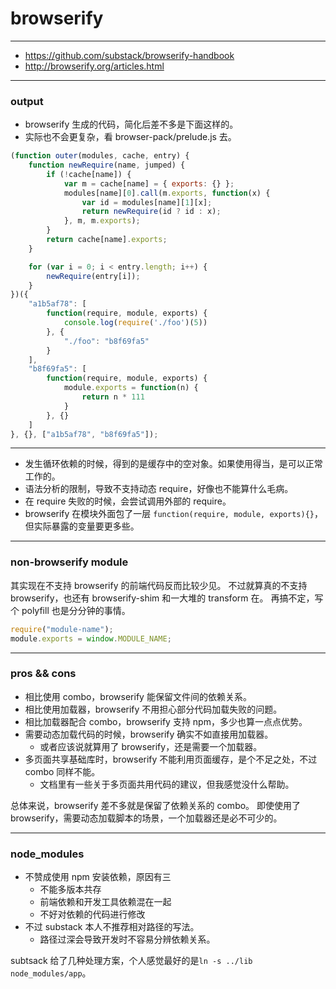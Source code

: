 # browserify

---

+ https://github.com/substack/browserify-handbook
+ http://browserify.org/articles.html

---

### output

+ browserify 生成的代码，简化后差不多是下面这样的。
+ 实际也不会更复杂，看 browser-pack/prelude.js 去。

```js
(function outer(modules, cache, entry) {
    function newRequire(name, jumped) {
        if (!cache[name]) {
            var m = cache[name] = { exports: {} };
            modules[name][0].call(m.exports, function(x) {
                var id = modules[name][1][x];
                return newRequire(id ? id : x);
            }, m, m.exports);
        }
        return cache[name].exports;
    }

    for (var i = 0; i < entry.length; i++) {
        newRequire(entry[i]);
    }
})({
    "a1b5af78": [
        function(require, module, exports) {
            console.log(require('./foo')(5))
        }, {
            "./foo": "b8f69fa5"
        }
    ],
    "b8f69fa5": [
        function(require, module, exports) {
            module.exports = function(n) {
                return n * 111
            }
        }, {}
    ]
}, {}, ["a1b5af78", "b8f69fa5"]);
```

---

+ 发生循环依赖的时候，得到的是缓存中的空对象。如果使用得当，是可以正常工作的。
+ 语法分析的限制，导致不支持动态 require，好像也不能算什么毛病。
+ 在 require 失败的时候，会尝试调用外部的 require。
+ browserify 在模块外面包了一层 `function(require, module, exports){}`，但实际暴露的变量要更多些。

---

### non-browserify module

其实现在不支持 browserify 的前端代码反而比较少见。
不过就算真的不支持 browserify，也还有 browserify-shim 和一大堆的 transform 在。
再搞不定，写个 polyfill 也是分分钟的事情。

```js
require("module-name");
module.exports = window.MODULE_NAME;
```

---

### pros && cons

+ 相比使用 combo，browserify 能保留文件间的依赖关系。
+ 相比使用加载器，browserify 不用担心部分代码加载失败的问题。
+ 相比加载器配合 combo，browserify 支持 npm，多少也算一点点优势。
+ 需要动态加载代码的时候，browserify 确实不如直接用加载器。
    - 或者应该说就算用了 browserify，还是需要一个加载器。
+ 多页面共享基础库时，browserify 不能利用页面缓存，是个不足之处，不过 combo 同样不能。
    - 文档里有一些关于多页面共用代码的建议，但我感觉没什么帮助。

总体来说，browserify 差不多就是保留了依赖关系的 combo。
即使使用了 browserify，需要动态加载脚本的场景，一个加载器还是必不可少的。

---

### node_modules

+ 不赞成使用 npm 安装依赖，原因有三
    - 不能多版本共存
    - 前端依赖和开发工具依赖混在一起
    - 不好对依赖的代码进行修改
+ 不过 substack 本人不推荐相对路径的写法。
    - 路径过深会导致开发时不容易分辨依赖关系。

subtsack 给了几种处理方案，个人感觉最好的是`ln -s ../lib node_modules/app`。
